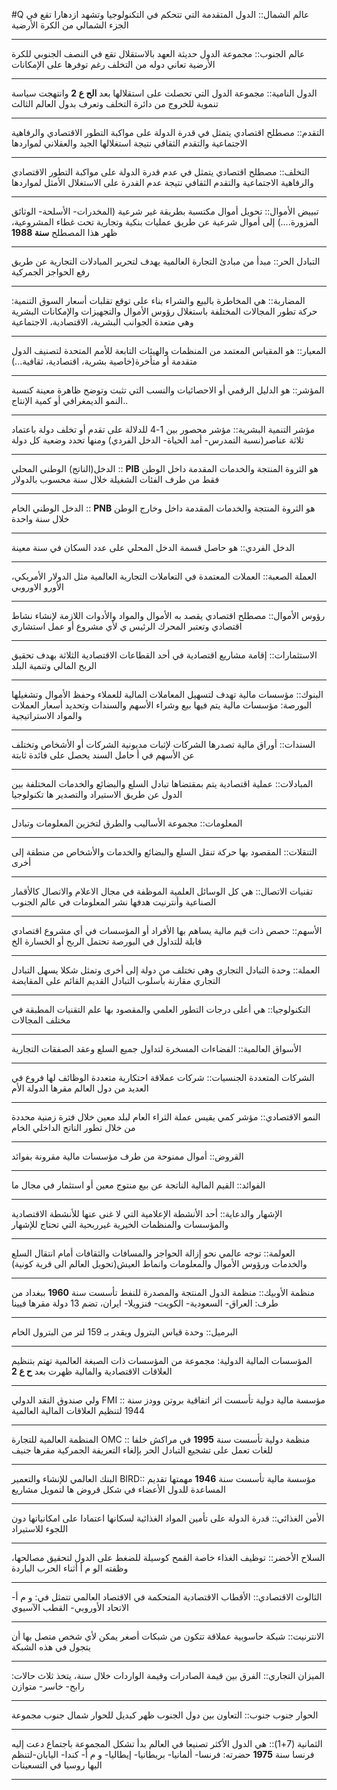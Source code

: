 #Q
عالم الشمال:: الدول المتقدمة التي تتحكم في التكنولوجيا وتشهد ازدهارا تقع في الجزء الشمالي من الكرة الأرضية 
***
عالم الجنوب:: مجموعة الدول حديثة العهد بالاستقلال تقع في النصف الجنوبي للكرة الأرضية تعاني دوله من التخلف رغم توفرها على الإمكانات 
***
الدول النامية:: مجموعة الدول التي تحصلت على استقلالها بعد **الح ع 2** وانتهجت سياسة تنموية للخروج من دائرة التخلف وتعرف بدول العالم الثالث 
***
التقدم:: مصطلح اقتصادي يتمثل في قدرة الدولة على مواكبة التطور الاقتصادي والرفاهية الاجتماعية والتقدم الثقافي نتيجة استغلالها الجيد والعقلاني لمواردها 
***
التخلف:: مصطلح اقتصادي يتمثل في عدم قدرة الدولة على مواكبة التطور الاقتصادي والرفاهية الاجتماعية والتقدم الثقافي نتيجة عدم القدرة على الاستغلال الأمثل لمواردها 
***
تبييض الأموال:: تحويل أموال مكتسبة بطريقة غير شرعية (المخدرات- الأسلحة- الوثائق المزورة....) إلى أموال شرعية عن طريق عمليات بنكية وتجارية تحت غطاء المشروعية، ظهر هذا المصطلح **سنة 1988** 
***
التبادل الحر:: مبدأ من مبادئ التجارة العالمية يهدف لتحرير المبادلات التجارية عن طريق رفع الحواجز الجمركية  
***
المضاربة:: هي المخاطرة بالبيع والشراء بناء على توقع تقلبات أسعار السوق التنمية: حركة تطور المجالات المختلفة باستغلال رؤوس الأموال والتجهيزات والإمكانات البشرية وهي متعدة الجوانب البشرية، الاقتصادية، الاجتماعية 
***
المعيار:: هو المقياس المعتمد من المنظمات والهيئات التابعة للأمم المتحدة لتصنيف الدول متقدمة أو متأخرة(خاصية بشرية، اقتصادية، ثقافية...)  
***
المؤشر:: هو الدليل الرقمي أو الاحصائيات والنسب التي تثبت وتوضح ظاهرة معينة كنسبة النمو الديمغرافي أو كمية الإنتاج..
***
مؤشر التنمية البشرية:: مؤشر محصور بين 1-4 للدلالة على تقدم أو تخلف دولة باعتماد ثلاثة عناصر(نسبة التمدرس- أمد الحياة- الدخل الفردي) ومنها تحدد وضعية كل دولة 
***
الدخل(الناتج) الوطني المحلي :: **PIB** هو الثروة المنتجة والخدمات المقدمة داخل الوطن فقط من طرف الفئات الشغيلة خلال سنة محسوب بالدولار
***
الدخل الوطني الخام :: **PNB** هو الثروة المنتجة والخدمات المقدمة داخل وخارج الوطن خلال سنة واحدة
***
الدخل الفردي:: هو حاصل قسمة الدخل المحلي على عدد السكان في سنة معينة
***
العملة الصعبة:: العملات المعتمدة في التعاملات التجارية العالمية مثل الدولار الأمريكي، الأورو الاوروبي
***
رؤوس الأموال:: مصطلح اقتصادي يقصد به الأموال والمواد والأدوات اللازمة لإنشاء نشاط اقتصادي وتعتبر المحرك الرئيس ي لأي مشروع أو عمل استشاري  
***
الاستثمارات:: إقامة مشاريع اقتصادية في أحد القطاعات الاقتصادية الثلاثة بهدف تحقيق الربح المالي وتنمية البلد 
***
البنوك:: مؤسسات مالية تهدف لتسهيل المعاملات المالية للعملاء وحفظ الأموال وتشغيلها البورصة: مؤسسات مالية يتم فيها بيع وشراء الأسهم والسندات وتحديد أسعار العملات والمواد الاستراتيجية 
***
السندات:: أوراق مالية تصدرها الشركات لإثبات مديونية الشركات أو الأشخاص وتختلف عن الأسهم في أ حامل السند يحصل على فائدة ثابتة  
***
المبادلات:: عملية اقتصادية يتم بمقتضاها تبادل السلع والبضائع والخدمات المختلفة بين الدول عن طريق الاستيراد والتصدير ها تكنولوجيا 
***
المعلومات:: مجموعة الأساليب والطرق لتخزين المعلومات وتبادل 
***
التنقلات:: المقصود بها حركة تنقل السلع والبضائع والخدمات والأشخاص من منطقة إلى أخرى 
***
تقنيات الاتصال:: هي كل الوسائل العلمية الموظفة في مجال الاعلام والاتصال كالأقمار الصناعية وأنترنيت هدفها نشر المعلومات في عالم الجنوب
***
الأسهم:: حصص ذات قيم مالية يساهم بها الأفراد أو المؤسسات في أي مشروع اقتصادي قابلة للتداول في البورصة تحتمل الربح أو الخسارة الخ 
***
العملة:: وحدة التبادل التجاري وهي تختلف من دولة إلى أخرى وتمثل شكلا يسهل التبادل التجاري مقارنة بأسلوب التبادل القديم القائم على المقايضة 
***
التكنولوجيا:: هي أعلى درجات التطور العلمي والمقصود بها علم التقنيات المطبقة في مختلف المجالات 
***
الأسواق العالمية:: الفضاءات المسخرة لتداول جميع السلع وعقد الصفقات التجارية 
***
الشركات المتعددة الجنسيات:: شركات عملاقة احتكارية متعددة الوظائف لها فروع في العديد من دول العالم مقرها الدولة الأم
***
النمو الاقتصادي:: مؤشر كمي يقيس عملة الثراء العام لبلد معين خلال فترة زمنية محددة من خلال تطور الناتج الداخلي الخام 
***
القروض:: أموال ممنوحة من طرف مؤسسات مالية مقرونة بفوائد
***
الفوائد:: القيم المالية الناتجة عن بيع منتوج معين أو استثمار في مجال ما 
***
الإشهار والدعاية:: أحد الأنشطة الإعلامية التي لا غنى عنها للأنشطة الاقتصادية والمؤسسات والمنظمات الخيرية غيرربحية التي تحتاج للإشهار
***
العولمة:: توجه عالمي نحو إزالة الحواجز والمسافات والثقافات أمام انتقال السلع والخدمات ورؤوس الأموال والمعلومات وانماط العيش(تحويل العالم الى قرية كونية)
***
منظمة الأوبيك:: منظمة الدول المنتجة والمصدرة للنفط تأسست سنة **1960** ببغداد من طرف: العراق- السعودية- الكويت- فنزويلا- ايران، تضم 13 دولة مقرها فيينا 
***
البرميل:: وحدة قياس البترول ويقدر بـ 159 لتر من البترول الخام 
***
المؤسسات المالية الدولية: مجموعة من المؤسسات ذات الصبغة العالمية تهتم بتنظيم العلاقات الاقتصادية والمالية ظهرت بعد **ح ع 2**
***
ولي صندوق النقد الدولي FMI :: مؤسسة مالية دولية تأسست اثر اتفاقية بروتن وودز سنة 1944 لتنظيم العلاقات المالية العالمية 
***
المنظمة العالمية للتجارة OMC :: منظمة دولية تأسست سنة **1995** في مراكش خلفا للغات تعمل على تشجيع التبادل الحر بإلغاء التعريفة الجمركية مقرها جنيف 
***
البنك العالمي للإنشاء والتعمير BIRD:: مؤسسة مالية تأسست سنة **1946** مهمتها تقديم المساعدة للدول الأعضاء في شكل قروض ها لتمويل مشاريع
***
الأمن الغذائي:: قدرة الدولة على تأمين المواد الغذائية لسكانها اعتمادا على امكانياتها دون اللجوء للاستيراد 
***
السلاح الأخضر:: توظيف الغذاء خاصة القمح كوسيلة للضغط على الدول لتحقيق مصالحها، وظفته الو م أ أثناء الحرب الباردة 
***
الثالوث الاقتصادي:: الأقطاب الاقتصادية المتحكمة في الاقتصاد العالمي تتمثل في: و م أ- الاتحاد الأوروبي- القطب الآسيوي 
***
الانترنيت:: شبكة حاسوبية عملاقة تتكون من شبكات أصغر يمكن لأي شخص متصل بها أن يتجول في هذه الشبكة 
***
الميزان التجاري:: الفرق بين قيمة الصادرات وقيمة الواردات خلال سنة، يتخذ ثلاث حالات: رابح- خاسر- متوازن 
***
الحوار جنوب جنوب:: التعاون بين دول الجنوب ظهر كبديل للحوار شمال جنوب مجموعة  
***
الثمانية (7+1):: هي الدول الأكثر تصنيعا في العالم بدأ تشكل المجموعة باجتماع دعت إليه فرنسا سنة **1975** حضرته: فرنسا- ألمانيا- بريطانيا- إيطاليا- و م أ- كندا- اليابان-لتنظم اليها روسيا في التسعينات
***
